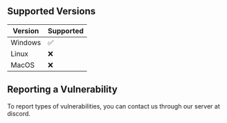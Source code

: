 ## Supported Versions

| Version | Supported          |
| ------- | ------------------ |
| Windows | :white_check_mark: |
| Linux   | :x:                |
| MacOS   | :x:                |

## Reporting a Vulnerability

To report types of vulnerabilities, you can contact us through our server at discord.
